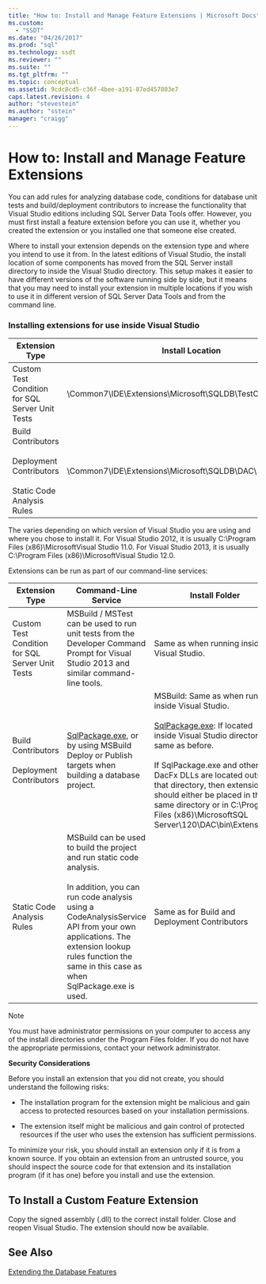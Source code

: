 ```yaml
---
title: "How to: Install and Manage Feature Extensions | Microsoft Docs"
ms.custom: 
  - "SSDT"
ms.date: "04/26/2017"
ms.prod: "sql"
ms.technology: ssdt
ms.reviewer: ""
ms.suite: ""
ms.tgt_pltfrm: ""
ms.topic: conceptual
ms.assetid: 9cdc8cd5-c36f-4bee-a191-87ed457803e7
caps.latest.revision: 4
author: "stevestein"
ms.author: "sstein"
manager: "craigg"
---
```

# How to: Install and Manage Feature Extensions
You can add rules for analyzing database code, conditions for database unit tests and build/deployment contributors to increase the functionality that Visual Studio editions including SQL Server Data Tools offer. However, you must first install a feature extension before you can use it, whether you created the extension or you installed one that someone else created.  
  
Where to install your extension depends on the extension type and where you intend to use it from. In the latest editions of Visual Studio, the install location of some components has moved from the SQL Server install directory to inside the Visual Studio directory. This setup makes it easier to have different versions of the software running side by side, but it means that you may need to install your extension in multiple locations if you wish to use it in different version of SQL Server Data Tools and from the command line.  
  
### Installing extensions for use inside Visual Studio  
  
|Extension Type|Install Location|  
|------------------|--------------------|  
|Custom Test Condition for SQL Server Unit Tests|<Visual Studio Install Dir>\Common7\IDE\Extensions\\Microsoft\SQLDB\TestConditions|  
|Build Contributors<br /><br />Deployment Contributors<br /><br />Static Code Analysis Rules|<Visual Studio Install Dir>\Common7\IDE\Extensions\\Microsoft\SQLDB\DAC\120\Extensions|  
  
The <Visual Studio Install Dir> varies depending on which version of Visual Studio you are using and where you chose to install it. For Visual Studio 2012, it is usually C:\Program Files (x86)\\MicrosoftVisual Studio 11.0. For Visual Studio 2013, it is usually C:\Program Files (x86)\\MicrosoftVisual Studio 12.0.  
  
Extensions can be run as part of our command-line services:  
  
|Extension Type|Command-Line Service|Install Folder|  
|------------------|------------------------|------------------|  
|Custom Test Condition for SQL Server Unit Tests|MSBuild / MSTest can be used to run unit tests from the Developer Command Prompt for Visual Studio 2013 and similar command-line tools.|Same as when running inside Visual Studio.|  
|Build Contributors<br /><br />Deployment Contributors|[SqlPackage.exe](../tools/sqlpackage.md), or by using MSBuild Deploy or Publish targets when building a database project.|MSBuild: Same as when running inside Visual Studio.<br /><br />[SqlPackage.exe](../tools/sqlpackage.md): If located inside Visual Studio directory, same as before.<br /><br />If SqlPackage.exe and other DacFx DLLs are located outside that directory, then extensions should either be placed in the same directory or in C:\Program Files (x86)\\MicrosoftSQL Server\120\DAC\bin\Extensions.|  
|Static Code Analysis Rules|MSBuild can be used to build the project and run static code analysis.<br /><br />In addition, you can run code analysis using a CodeAnalysisService API from your own applications. The extension lookup rules function the same in this case as when SqlPackage.exe is used.|Same as for Build and Deployment Contributors|  
  
> [!NOTE]  
> You must have administrator permissions on your computer to access any of the install directories under the Program Files folder. If you do not have the appropriate permissions, contact your network administrator.  
  
**Security Considerations**  
  
Before you install an extension that you did not create, you should understand the following risks:  
  
-   The installation program for the extension might be malicious and gain access to protected resources based on your installation permissions.  
  
-   The extension itself might be malicious and gain control of protected resources if the user who uses the extension has sufficient permissions.  
  
To minimize your risk, you should install an extension only if it is from a known source. If you obtain an extension from an untrusted source, you should inspect the source code for that extension and its installation program (if it has one) before you install and use the extension.  
  
## To Install a Custom Feature Extension  
Copy the signed assembly (.dll) to the correct install folder. Close and reopen Visual Studio. The extension should now be available.  
  
## See Also  
[Extending the Database Features](../ssdt/extending-the-database-features.md)  
  
